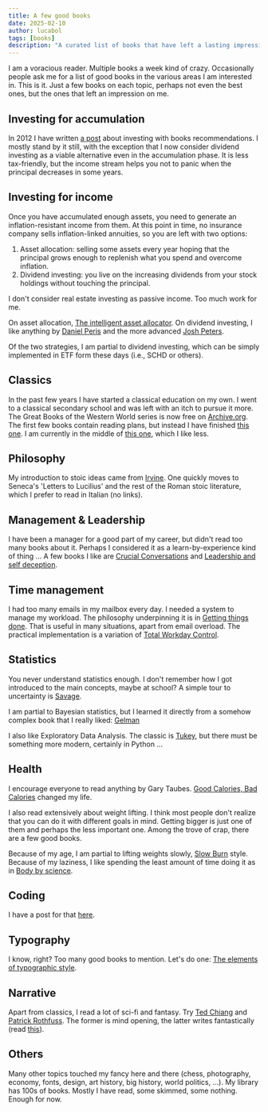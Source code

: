 ```yaml
---
title: A few good books
date: 2025-02-10
author: lucabol
tags: [books]
description: "A curated list of books that have left a lasting impression on me, covering topics from investing to philosophy, management, and more."
---
```

I am a voracious reader. Multiple books a week kind of crazy. Occasionally people ask me for a list of good books in the various areas I am interested in. This is it. Just a few books on each topic, perhaps not even the best ones, but the ones that left an impression on me.

## Investing for accumulation
In 2012 I have written [a post](/posts/2012-04-05-letter-on-investing.html) about investing with books recommendations. I mostly stand by it still, with the exception that I now consider dividend investing as a viable alternative even in the accumulation phase. It is less tax-friendly, but the income stream helps you not to panic when the principal decreases in some years.

## Investing for income
Once you have accumulated enough assets, you need to generate an inflation-resistant income from them. At this point in time, no insurance company sells inflation-linked annuities, so you are left with two options:

1. Asset allocation: selling some assets every year hoping that the principal grows enough to replenish what you spend and overcome inflation.
2. Dividend investing: you live on the increasing dividends from your stock holdings without touching the principal.

I don't consider real estate investing as passive income. Too much work for me.

On asset allocation, [The intelligent asset allocator](https://www.amazon.com/Intelligent-Asset-Allocator-Portfolio-Maximize/dp/1260026647?dib=eyJ2IjoiMSJ9.wxBXR29qvvH8_90YBXgf-ybwhg5jmLmhB_8WwISFS83hkqYTovEwzOgQBqwHGLYLfWYbHelBy357WZQkJWzQRLkWFXBg4k9HTwiVXPbGSBrlqa6awvNZZaTbMeL0o1NguspyN6WAw5YXiwldmhFq-hsSg7WPVgI1H_este9JyJi2_UTvXsecIIssSZZTO1FB.qCO1QW6c7-W-WjlCmSI_sTZhAMQDOctwHayPH6jXK8U&dib_tag=se&keywords=Intelligent-Asset-Allocator-Portfolio-Maximize&qid=1739203919&sr=8-1). On dividend investing, I like anything by [Daniel Peris](https://www.amazon.com/Ownership-Dividend-Daniel-Peris/dp/1032273194/?_encoding=UTF8&pd_rd_w=ODThJ&content-id=amzn1.sym.bc3ba8d1-5076-4ab7-9ba8-a5c6211e002d&pf_rd_p=bc3ba8d1-5076-4ab7-9ba8-a5c6211e002d&pf_rd_r=130-3351783-2457339&pd_rd_wg=u8le9&pd_rd_r=7f7dcabf-237a-4f68-9953-f78f53b84569&ref_=aufs_ap_sc_dsk) and the more advanced [Josh Peters](https://www.amazon.com/Ultimate-Dividend-Playbook-Independence-Investor-ebook/dp/B008L0458Y?crid=1UM9CARG51F96&dib=eyJ2IjoiMSJ9.cMrAJkkIYizvlD-LrOcOKeuMSPFvz4d2HWOPXDwBfmwo3uCkq8HgtP6Kkp8_xUocToaOPudfK7aR009f0-3b1CI_C_jj7MjE3C1xZp1d1NY.jEKyEJmnoADU-z5kB2wl7UOPjEUESkBV4_rtL8BwQ6A&dib_tag=se&keywords=paris+dividend+playbook&qid=1739203952&sprefix=peris+dividend+playbook%2Caps%2C206&sr=8-1).

Of the two strategies, I am partial to dividend investing, which can be simply implemented in ETF form these days (i.e., SCHD or others).

## Classics
In the past few years I have started a classical education on my own. I went to a classical secondary school and was left with an itch to pursue it more. The Great Books of the Western World series is now free on [Archive.org](https://archive.org/details/encyclopaediabritannicagreatbooksofthewesternworld/Encyclopædia%20Britannica%20-%20Great%20Books%20of%20the%20Western%20World%2C%20Volume%201%20-%20The%20Great%20Conversation%2f). The first few books contain reading plans, but instead I have finished [this one](https://www.amazon.com/general-introduction-liberal-education-program/dp/B0006AW7S2?crid=2QKWASSJF08IR&dib=eyJ2IjoiMSJ9.wMlDEMxFLIEC7FZJRUKRiiZur8j43H0qd1JKtUXcJRdUveBL0P5MvTuEkBlSY_B8T8dyaLQtwCL21WcPGlIreFxopMvnyZFuv8D2DMe2ZFRtVZhFnp3IeIf7RHgmyyZZ5kbB6kBIf2fDbVzTIJzqMFgOrlcizQzsNwOW6a2jeUNhClQra6Pkg2W84pKrBG_zuw0gWagEpTagKnNOm19hR4bNYHrQnShz11Av5m-eqTM.yvOwioul8xqmmRsnkPLCzX9DAQwrwcueWZyn4L2b7AE&dib_tag=se&keywords=adler+general+introduction+great+books&qid=1739204247&s=books&sprefix=adler+general+introduction+great+boo%2Cstripbooks-intl-ship%2C211&sr=1-1). I am currently in the middle of [this one](https://www.amazon.com/Harvard-Classics-Year-Liberal-Education-ebook/dp/B00OF9SEYG?crid=1GA4IKIVXW1OQ&dib=eyJ2IjoiMSJ9.9nJhrILAbmF3BsNXm-2mEjETbTc_L5T-7BHbIKIpfz8CvKIpD7bnCggfVJP6OJ5bcIVv0P5coiisZvLrKY7JORMEw9rQ71oqO_wXMTqLXapRk4E5pJreMNXIxsLcEtAWoTryl3J7CCdv8T9y7B8MF_wiBtFDDqm_OqQXckDf5GF-fiKkP3QLD2UkWMsQ-kqFc0bzecRv1X5oKvRyw5meeJl-XglMNKczWFCVwsv52pg.oMVEhz8G7WqkCtiWK_uqAFGF82IRRp_iD3AIGoa9XoQ&dib_tag=se&keywords=harvard+classics&qid=1739204389&s=books&sprefix=harvard+classic%2Cstripbooks-intl-ship%2C244&sr=1-8), which I like less.

## Philosophy
My introduction to stoic ideas came from [Irvine](https://www.amazon.com/A-Guide-to-Good-Life-audiobook/dp/B00G6WCGKI?crid=2JNGWTYKAJBSH&dib=eyJ2IjoiMSJ9.iOS8tabPfDpjrEA3-Pu71bCZce3of9GbBNCv3gG9B5fUSZk0HjbVPaB1wIIxeJXyt5aY9S3o59dfQNy7gUpfqdY3tQHLt9DXwjzRKSUMQeLf93zU5UxPOvOKv7R_eATRB-kUwVhzw7Zgi8hhXF5p1gBtG4cSFe7tGEF94MMJo869teR2j0aplg-pt_YQ2PczKQOgO6Xgavc1MQB0ZBIWj4rJvS3fnN-TVJsXpEoLE1Q.zaJtfS0JRhZj_7wrmE86frTFKvH-3JVm9il27BWBdv4&dib_tag=se&keywords=irving+stoicism&qid=1739204528&s=books&sprefix=irving+stoicism%2Cstripbooks-intl-ship%2C258&sr=1-4). One quickly moves to Seneca's 'Letters to Lucilius' and the rest of the Roman stoic literature, which I prefer to read in Italian (no links).

## Management & Leadership
I have been a manager for a good part of my career, but didn't read too many books about it. Perhaps I considered it as a learn-by-experience kind of thing ... A few books I like are [Crucial Conversations](https://www.amazon.com/Crucial-Conversations-Third-Talking-Stakes/dp/B09MV3818X?crid=16CG1SQL4S03K&dib=eyJ2IjoiMSJ9.JGRdYjHsARvKgg2FqlGrMeqQ9pew4dFxN-TmRY63T3xLIoNd7VY13KT2vF4J7Lx5dAMMEs35X9GcGGZ8wd3lvL3vrqpcoklxMZxfx_d5t2e_aJTkbap2qLEP9ylxErhf35gH0QSEF6aWaUY_81TcpakCLpKXVHFJ0jHuWtAqV-0g5SFHCA5zGvCR7HH09HCg51_2LKc19DPDFi5pjh0A08ZDU2RzIetT7cbFrFgaiNM.4xSDkWvfSedobVPnqLVU15U4TS8ZokHqSnH24ffgOnw&dib_tag=se&keywords=crucial+conversations&qid=1739204754&sprefix=crucial+conversation%2Caps%2C258&sr=8-1) and [Leadership and self deception](https://www.amazon.com/Leadership-Self-Deception-Getting-Out-Box/dp/1626566240).

## Time management
I had too many emails in my mailbox every day. I needed a system to manage my workload. The philosophy underpinning it is in [Getting things done](https://www.amazon.com/Getting-Things-Done-Stress-Free-Productivity/dp/0143126563?crid=3G0ZCEWKTDUKQ&dib=eyJ2IjoiMSJ9.JPu08UYkU4zwl38D65fqtHs5WdjMvGXKvCCqQyacQBMha9uVSIp2RYPsVQ7fUr2jNj1u81hdnTNYM0JKmLNeDS-x_e1whsAmtOyAYacVvrAcgmYO5gdlA96HcKmRZp8F27S4prh4xT5BBxq2jISULY5lZydnO6mBjyppDmPswMm-gur0iJU0tJdjC-jl08xV5qlK0mffg_e1ZN9TcMZ3ZWtI1dxd-jFLKhNuXoGp47M.YZvf8pXYyLYDF7RitE1_Juijrv0KRD3cPYJd7-sUKFU&dib_tag=se&keywords=getting+things+done&qid=1739205204&s=books&sprefix=getting+things+done%2Cstripbooks-intl-ship%2C238&sr=1-1). That is useful in many situations, apart from email overload. The practical implementation is a variation of [Total Workday Control](https://www.amazon.com/Total-Workday-Control-Microsoft-Outlook/dp/0983364761?crid=1UVYRSVJIXQTH&dib=eyJ2IjoiMSJ9.p4SxB6mtKZnVUsxRCVvSdnhq9cxvFvaQM7CT6vM18eiSSxB7EePv_qb1fIG7TlU2FgV1K-UoQKssrdFtTZiNSAIl3m3DMHfH_KBe-TL7sFq-nUFtDHgVTJW0ckKfSFBXwoNdwgwBoBe_ZrTsA7O4SXhYMxnXwqf6tu0CPD-1m5qo05WKMgnJmH8KMJu6E5IV.kZdnnJgEpfrwTGRp1dx0EpaixP3QSaii50wfZhwoiEk&dib_tag=se&keywords=outlook+workday+control&qid=1739205241&s=books&sprefix=outlook+workday+contro%2Cstripbooks-intl-ship%2C200&sr=1-1).

## Statistics
You never understand statistics enough. I don't remember how I got introduced to the main concepts, maybe at school? A simple tour to uncertainty is [Savage](https://www.amazon.com/Flaw-Averages-Underestimate-Risk-Uncertainty/dp/1118073754?crid=FBFRQDQJ3UW9&dib=eyJ2IjoiMSJ9.13wj9GvQlBFnDjU5BH-sntE7g51qVSNH40Lsl9f7KOEFVKL6yXK9OyeQgti5-oGw1UC0aGU0qcAzD5napDT88C6gN3X_DVCPCcXzIkzguKCB1Z9U_lAiHnQ-ZKWjKELXRNjMDNB5mccbwvW0ETbh8yLtyyeDF5ccS6Beij-nhJDyiKFClmonc6dCJvhrJr1q2ll47ak91KV4SR6PSpb4QKIns0Bw-0ra0_MBmDTtR2hkkqVhlGh-s87qaR8JaUh83arRPDBqzPwkqDiAUR7L-A5hU3DaOExHtJoNw_LufrgM9ivXsvsglWobK2a4mGmc.Q5AOL87e7GR0APgYD9jKA9xqDxqHvIVxnxPsWg9dcUs&dib_tag=se&keywords=savage+law+of+averages&qid=1739205429&s=books&sprefix=savage+law+of+average%2Cstripbooks-intl-ship%2C235&sr=1-1).

I am partial to Bayesian statistics, but I learned it directly from a somehow complex book that I really liked: [Gelman](https://www.amazon.com/Bayesian-Analysis-Chapman-Statistical-Science/dp/1439840954?crid=1UTIIXBS01Y7S&dib=eyJ2IjoiMSJ9.p_dORYQzc-S1fX1uG0_A5lDdDdzz5DjjgtV2_sopGGC0Y0yN4PaAd23ql1kZWgOKy0NEwh8X6oAeRjHu4XXtdzFgrqGX8h6zJ4ASFLJeAAnTsLMoh-h-Z-wJgTRSMw33Na6KGAM1K-IDB32IoXC55cLNLckm1zirCAa5_LuLX-U.zd0cURJvaLAFAmME3S9v0tvx54yhTu3YsoO_xRAB_uU&dib_tag=se&keywords=gelmann+bayesian+statistics&qid=1739205593&s=books&sprefix=gelmann+bayesian+statistic%2Cstripbooks-intl-ship%2C198&sr=1-2)

I also like Exploratory Data Analysis. The classic is [Tukey](https://www.amazon.com/Exploratory-Data-Analysis-Classic-Version/dp/0134995457?crid=3UILDKSLCIHH9&dib=eyJ2IjoiMSJ9.6tmn4JS7nZ1InZj9DMRdArAig0I3yY8LnAF1XDgS50p_r-35raLUQLGDfd85Dq4irsYihIJE7WPY9Sa2toa4iCUP0ZR3gmqMW-CzM8JDQ5JDRsMzvhLxL30hPsdAMaOLmCXutFj5RA50dcqHxgUfV1C20ch06Fwb89lxH5t6wlrLG8-VKjCRY5j22PEK7Aeg6vhmU5YV5Fk3H5-DkWoTgo_m1Ghbv39EmVkbPEFDNPM.4AM7bycHfwoC2iXfgi-FHnZP4OBhmI1v8B6curKckuM&dib_tag=se&keywords=exploratory+data+analysis&qid=1739205775&s=books&sprefix=exploratory+data+analysis%2Cstripbooks-intl-ship%2C227&sr=1-3), but there must be something more modern, certainly in Python ...

## Health
I encourage everyone to read anything by Gary Taubes. [Good Calories, Bad Calories](https://www.amazon.com/Good-Calories-Bad-Controversial-Science/dp/B08PDQGPCY?crid=3G9TNF48ZFN1U&dib=eyJ2IjoiMSJ9.1zr_lXjdYHTqlDCHdwS9Og.a25gKA5JdIYKwiZK237_9pHyHCcCuiGENJVlN1Kch8Q&dib_tag=se&keywords=peter+taub+good+calorie+bad+calories&qid=1739205955&s=books&sprefix=peter+taub+good+calori+bad+calorie%2Cstripbooks-intl-ship%2C192&sr=1-1) changed my life.

I also read extensively about weight lifting. I think most people don't realize that you can do it with different goals in mind. Getting bigger is just one of them and perhaps the less important one. Among the trove of crap, there are a few good books.

Because of my age, I am partial to lifting weights slowly, [Slow Burn](https://www.amazon.com/Slow-Burn-Fitness-Revolution-Exercise/dp/0767913868/130-3351783-2457339?pd_rd_w=FNRwq&content-id=amzn1.sym.53b72ea0-a439-4b9d-9319-7c2ee5c88973&pf_rd_p=53b72ea0-a439-4b9d-9319-7c2ee5c88973&pf_rd_r=79RAHSBADYDD7PK77RH7&pd_rd_wg=kGRxO&pd_rd_r=2bafedc2-5424-4e63-9a9b-0bb780d541ae&pd_rd_i=0767913868&psc=1) style. Because of my laziness, I like spending the least amount of time doing it as in [Body by science](https://www.amazon.com/Body-Science-Research-Strength-Training/dp/0071597174/130-3351783-2457339?pd_rd_w=nC00b&content-id=amzn1.sym.53b72ea0-a439-4b9d-9319-7c2ee5c88973&pf_rd_p=53b72ea0-a439-4b9d-9319-7c2ee5c88973&pf_rd_r=444EZ7AWNSS8R38YD84R&pd_rd_wg=fhqIh&pd_rd_r=10ead2a9-f77a-4ad0-9176-26db370d35f7&pd_rd_i=0071597174&psc=1).

## Coding
I have a post for that [here](/posts/2024-02-21-best-programming-languages.html).

## Typography
I know, right? Too many good books to mention. Let's do one: [The elements of typographic style](https://www.amazon.com/Elements-Typographic-Style-Version-Anniversary/dp/088179211X?ref_=ast_author_dp&dib=eyJ2IjoiMSJ9.JrOxOmGE8ZXm72sdq-2ObsZr5NUPGG2cvEl9LPZ92WvKd4LR2d2fLPxlNoakLKv5NE8fwQuGL5oF-R9WML9c6UPdxhcMPx8MyBdHcU1NfwmTgofVlImZXxol1D5hVyt6ROash4QjBFhZ2I_ySxeJxBDyapsIv83RXw1wSNJmTL1mN83D8SXrzJ-qHZyRVIyg5Rr2Hm-mbefBPunFZUc70kE2lzICI5U9yogPLzUj7jk.iwuLwTaxrDqeeVCSIjzK43L9Ob2Mo2ViApDG6r0ALS8&dib_tag=AUTHOR).

## Narrative
Apart from classics, I read a lot of sci-fi and fantasy. Try [Ted Chiang](https://www.amazon.com/stores/Ted-Chiang/author/B001HCZ6OA?ref=sr_ntt_srch_lnk_1&qid=1739207284&sr=1-1&isDramIntegrated=true&shoppingPortalEnabled=true) and [Patrick Rothfuss](https://www.amazon.com/stores/Patrick-Rothfuss/author/B001DAHXZQ?ref=sr_ntt_srch_lnk_1&qid=1739207340&sr=1-1&isDramIntegrated=true&shoppingPortalEnabled=true). The former is mind opening, the latter writes fantastically (read [this](https://www.goodreads.com/quotes/7271610-the-waystone-inn-lay-in-silence-and-it-was-a)).

## Others
Many other topics touched my fancy here and there (chess, photography, economy, fonts, design, art history, big history, world politics, ...). My library has 100s of books. Mostly I have read, some skimmed, some nothing. Enough for now.